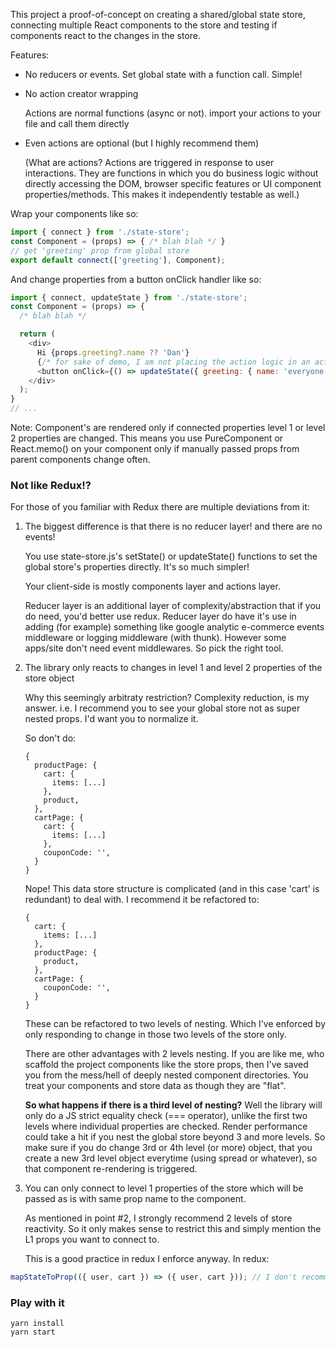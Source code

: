 This project a proof-of-concept on creating a shared/global state store,
connecting multiple React components to the store and testing if
components react to the changes in the store.

Features:

* No reducers or events. Set global state with a function call. Simple!
* No action creator wrapping

  Actions are normal functions (async or not). import your actions to your file and call them directly
* Even actions are optional (but I highly recommend them)
  
  (What are actions? Actions are triggered in response to user interactions. They are functions in which you do business logic without directly accessing the DOM, browser specific features or UI component properties/methods. This makes it independently testable as well.)

Wrap your components like so:
```js
import { connect } from './state-store';
const Component = (props) => { /* blah blah */ }
// get 'greeting' prop from global store
export default connect(['greeting'], Component);
```

And change properties from a button onClick handler like so:
```js
import { connect, updateState } from './state-store';
const Component = (props) => {
  /* blah blah */

  return (
    <div>
      Hi {props.greeting?.name ?? 'Dan'}
      {/* for sake of demo, I am not placing the action logic in an action file */}
      <button onClick={() => updateState({ greeting: { name: 'everyone' }})}>Greet everyone</button>
    </div>
  );
}
// ...
```

Note: Component's are rendered only if connected properties level 1 or level 2 properties are changed. This means you use PureComponent or React.memo() on your component only if manually passed props from parent components change often. 

### Not like Redux!?

For those of you familiar with Redux there are multiple deviations from it:

1. The biggest difference is that there is no reducer layer! and there are no events!
   
   You use state-store.js's setState() or updateState() functions to set the global store's properties directly. It's so much simpler!
   
   Your client-side is mostly components layer and actions layer.

   Reducer layer is an additional layer of complexity/abstraction that if you do need, you'd better use redux. Reducer layer do have it's use in adding (for example) something like google analytic e-commerce events middleware or logging middleware (with thunk). However some apps/site don't need event middlewares. So pick the right tool.

2. The library only reacts to changes in level 1 and level 2 properties of the store object

   Why this seemingly arbitraty restriction?
   Complexity reduction, is my answer. i.e. I recommend you to see your global store not as
super nested props. I'd want you to normalize it.

   So don't do:
    ```
    {
      productPage: {
        cart: {
          items: [...]
        },
        product,
      },
      cartPage: {
        cart: {
          items: [...]
        },
        couponCode: '',
      }
    }
    ```

   Nope! This data store structure is complicated (and in this case 'cart' is redundant) to deal with. I recommend it be refactored to:

    ```
    {
      cart: {
        items: [...]
      },
      productPage: {
        product,
      },
      cartPage: {
        couponCode: '',
      }
    }
    ```

   These can be refactored to two levels of nesting. Which I've enforced by only responding to change in those two levels of the store only.

   There are other advantages with 2 levels nesting. If you are like me, who scaffold the project components like the store props, then I've saved you from the mess/hell of deeply nested component directories. You treat your components and store data as though they are "flat".

   **So what happens if there is a third level of nesting?**
   Well the library will only do a JS strict equality check (=== operator), unlike the first two levels where individual properties are checked. Render performance could take a hit if you nest the global store beyond 3 and more levels.
So make sure if you do change 3rd or 4th level (or more) object, that you create a new 3rd level object everytime (using spread or whatever), so that component re-rendering is triggered.

3. You can only connect to level 1 properties of the store which will be passed
as is with same prop name to the component.
   
   As mentioned in point #2, I strongly recommend 2 levels of store reactivity. So it only makes sense to restrict this and simply mention the L1 props you want to connect to.

   This is a good practice in redux I enforce anyway. In redux:
```js
mapStateToProp(({ user, cart }) => ({ user, cart })); // I don't recommend renaming props or transforming it in any way
```

### Play with it
```
yarn install
yarn start
```
